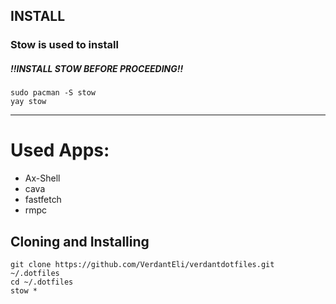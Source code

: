 ## INSTALL

### Stow is used to install
##### !!INSTALL STOW BEFORE PROCEEDING!!
```
sudo pacman -S stow
yay stow
```
-------

# Used Apps:
- Ax-Shell
- cava
- fastfetch
- rmpc

## Cloning and Installing
```
git clone https://github.com/VerdantEli/verdantdotfiles.git ~/.dotfiles
cd ~/.dotfiles
stow *
```
